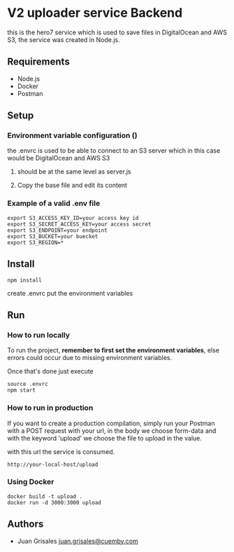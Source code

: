 # V2 uploader service Backend
 
this is the hero7 service which is used to save files in DigitalOcean and AWS S3, the service was created in Node.js.

 
## Requirements
* Node.js
* Docker
* Postman
 
## Setup
 
### **Environment variable configuration ()**
 
the .envrc is used to be able to connect to an S3 server which in this case would be DigitalOcean and AWS S3

1. should be at the same level as server.js
 
 
2. Copy the base file and edit its content
 
### Example of a valid .env file
 
```
export S3_ACCESS_KEY_ID=your access key id
export S3_SECRET_ACCESS_KEY=your access secret
export S3_ENDPOINT=your endpoint
export S3_BUCKET=your buecket
export S3_REGION=*
```
 
## Install
 
```
npm install
```

create .envrc 
put the environment variables
 
## Run
 
### **How to run locally**
 
To run the project, **remember to first set the environment variables**, else errors could occur due to missing environment variables.
 
Once that's done just execute
 
```
source .envrc
npm start
```
 
### **How to run in production**
 
If you want to create a production compilation, simply run your Postman with a POST request with your url, in the body we choose form-data and with the keyword 'upload' we choose the file to upload in the value.

with this url the service is consumed.
 
```
http://your-local-host/upload
```
 
### **Using Docker**
```
docker build -t upload .
docker run -d 3000:3000 upload
```
 
 
## Authors

* Juan Grisales <juan.grisales@cuemby.com>
